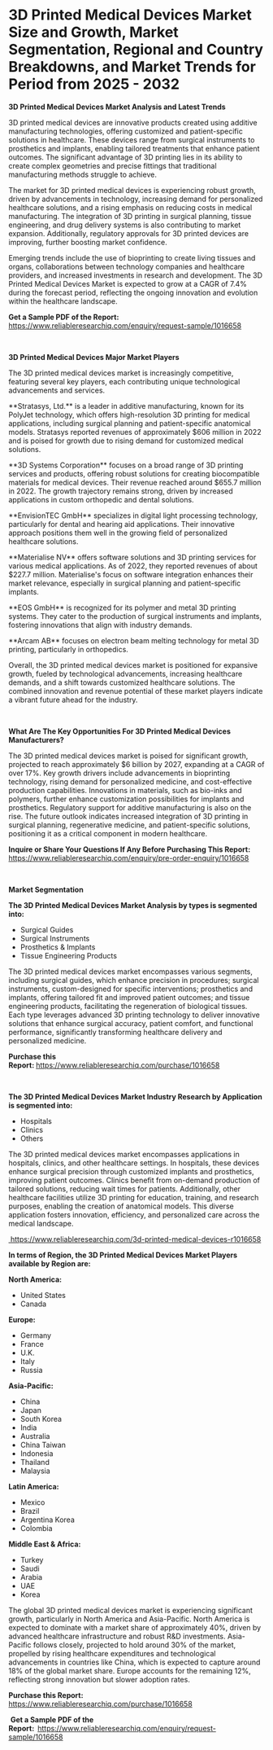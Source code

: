 <p><h1>3D Printed Medical Devices Market Size and Growth, Market Segmentation, Regional and Country Breakdowns, and Market Trends for Period from 2025 -  2032</h1></p><p><strong>3D Printed Medical Devices Market Analysis and Latest Trends</strong></p>
<p><p>3D printed medical devices are innovative products created using additive manufacturing technologies, offering customized and patient-specific solutions in healthcare. These devices range from surgical instruments to prosthetics and implants, enabling tailored treatments that enhance patient outcomes. The significant advantage of 3D printing lies in its ability to create complex geometries and precise fittings that traditional manufacturing methods struggle to achieve.</p><p>The market for 3D printed medical devices is experiencing robust growth, driven by advancements in technology, increasing demand for personalized healthcare solutions, and a rising emphasis on reducing costs in medical manufacturing. The integration of 3D printing in surgical planning, tissue engineering, and drug delivery systems is also contributing to market expansion. Additionally, regulatory approvals for 3D printed devices are improving, further boosting market confidence.</p><p>Emerging trends include the use of bioprinting to create living tissues and organs, collaborations between technology companies and healthcare providers, and increased investments in research and development. The 3D Printed Medical Devices Market is expected to grow at a CAGR of 7.4% during the forecast period, reflecting the ongoing innovation and evolution within the healthcare landscape.</p></p>
<p><strong>Get a Sample PDF of the Report:&nbsp;</strong> <a href="https://www.reliableresearchiq.com/enquiry/request-sample/1016658?utm_campaign=1896&utm_medium=2&utm_source=Github&utm_content=ia&utm_term=16042025&utm_id=3d-printed-medical-devices">https://www.reliableresearchiq.com/enquiry/request-sample/1016658</a></p>
<p>&nbsp;</p>
<p><strong>3D Printed Medical Devices Major Market Players</strong></p>
<p><p>The 3D printed medical devices market is increasingly competitive, featuring several key players, each contributing unique technological advancements and services. </p><p>**Stratasys, Ltd.** is a leader in additive manufacturing, known for its PolyJet technology, which offers high-resolution 3D printing for medical applications, including surgical planning and patient-specific anatomical models. Stratasys reported revenues of approximately $606 million in 2022 and is poised for growth due to rising demand for customized medical solutions.</p><p>**3D Systems Corporation** focuses on a broad range of 3D printing services and products, offering robust solutions for creating biocompatible materials for medical devices. Their revenue reached around $655.7 million in 2022. The growth trajectory remains strong, driven by increased applications in custom orthopedic and dental solutions.</p><p>**EnvisionTEC GmbH** specializes in digital light processing technology, particularly for dental and hearing aid applications. Their innovative approach positions them well in the growing field of personalized healthcare solutions.</p><p>**Materialise NV** offers software solutions and 3D printing services for various medical applications. As of 2022, they reported revenues of about $227.7 million. Materialise's focus on software integration enhances their market relevance, especially in surgical planning and patient-specific implants.</p><p>**EOS GmbH** is recognized for its polymer and metal 3D printing systems. They cater to the production of surgical instruments and implants, fostering innovations that align with industry demands. </p><p>**Arcam AB** focuses on electron beam melting technology for metal 3D printing, particularly in orthopedics. </p><p>Overall, the 3D printed medical devices market is positioned for expansive growth, fueled by technological advancements, increasing healthcare demands, and a shift towards customized healthcare solutions. The combined innovation and revenue potential of these market players indicate a vibrant future ahead for the industry.</p></p>
<p>&nbsp;</p>
<p><strong>What Are The Key Opportunities For 3D Printed Medical Devices Manufacturers?</strong></p>
<p><p>The 3D printed medical devices market is poised for significant growth, projected to reach approximately $6 billion by 2027, expanding at a CAGR of over 17%. Key growth drivers include advancements in bioprinting technology, rising demand for personalized medicine, and cost-effective production capabilities. Innovations in materials, such as bio-inks and polymers, further enhance customization possibilities for implants and prosthetics. Regulatory support for additive manufacturing is also on the rise. The future outlook indicates increased integration of 3D printing in surgical planning, regenerative medicine, and patient-specific solutions, positioning it as a critical component in modern healthcare.</p></p>
<p><strong>Inquire or Share Your Questions If Any Before Purchasing This Report:</strong> <a href="https://www.reliableresearchiq.com/enquiry/pre-order-enquiry/1016658?utm_campaign=1896&utm_medium=2&utm_source=Github&utm_content=ia&utm_term=16042025&utm_id=3d-printed-medical-devices">https://www.reliableresearchiq.com/enquiry/pre-order-enquiry/1016658</a></p>
<p>&nbsp;</p>
<p><strong>Market Segmentation</strong></p>
<p><strong>The 3D Printed Medical Devices Market Analysis by types is segmented into:</strong></p>
<p><ul><li>Surgical Guides</li><li>Surgical Instruments</li><li>Prosthetics & Implants</li><li>Tissue Engineering Products</li></ul></p>
<p><p>The 3D printed medical devices market encompasses various segments, including surgical guides, which enhance precision in procedures; surgical instruments, custom-designed for specific interventions; prosthetics and implants, offering tailored fit and improved patient outcomes; and tissue engineering products, facilitating the regeneration of biological tissues. Each type leverages advanced 3D printing technology to deliver innovative solutions that enhance surgical accuracy, patient comfort, and functional performance, significantly transforming healthcare delivery and personalized medicine.</p></p>
<p><strong>Purchase this Report:&nbsp;</strong><a href="https://www.reliableresearchiq.com/purchase/1016658?utm_campaign=1896&utm_medium=2&utm_source=Github&utm_content=ia&utm_term=16042025&utm_id=3d-printed-medical-devices">https://www.reliableresearchiq.com/purchase/1016658</a></p>
<p>&nbsp;</p>
<p><strong>The 3D Printed Medical Devices Market Industry Research by Application is segmented into:</strong></p>
<p><ul><li>Hospitals</li><li>Clinics</li><li>Others</li></ul></p>
<p><p>The 3D printed medical devices market encompasses applications in hospitals, clinics, and other healthcare settings. In hospitals, these devices enhance surgical precision through customized implants and prosthetics, improving patient outcomes. Clinics benefit from on-demand production of tailored solutions, reducing wait times for patients. Additionally, other healthcare facilities utilize 3D printing for education, training, and research purposes, enabling the creation of anatomical models. This diverse application fosters innovation, efficiency, and personalized care across the medical landscape.</p></p>
<p><a href="https://www.reliableresearchiq.com/3d-printed-medical-devices-r1016658?utm_campaign=1896&utm_medium=2&utm_source=Github&utm_content=ia&utm_term=16042025&utm_id=3d-printed-medical-devices">&nbsp;https://www.reliableresearchiq.com/3d-printed-medical-devices-r1016658</a></p>
<p><strong>In terms of Region, the 3D Printed Medical Devices Market Players available by Region are:</strong></p>
<p>
    <p> <strong> North America: </strong>
        <ul>
            <li>United States</li>
            <li>Canada</li>
        </ul>
        </p> 
    <p> <strong> Europe: </strong>
        <ul>
            <li>Germany</li>
            <li>France</li>
            <li>U.K.</li>
            <li>Italy</li>
            <li>Russia</li>
        </ul>
        </p> 
    <p> <strong> Asia-Pacific: </strong>
        <ul>
            <li>China</li>
            <li>Japan</li>
            <li>South Korea</li>
            <li>India</li>
            <li>Australia</li>
            <li>China Taiwan</li>
            <li>Indonesia</li>
            <li>Thailand</li>
            <li>Malaysia</li>
        </ul>
        </p> 
    <p> <strong> Latin America: </strong>
        <ul>
            <li>Mexico</li>
            <li>Brazil</li>
            <li>Argentina Korea</li>
            <li>Colombia</li>
        </ul>
        </p> 
    <p> <strong> Middle East & Africa: </strong>
        <ul>
            <li>Turkey</li>
            <li>Saudi</li>
            <li>Arabia</li>
            <li>UAE</li>
            <li>Korea</li>
        </ul>
    </p>
    </p>
<p><p>The global 3D printed medical devices market is experiencing significant growth, particularly in North America and Asia-Pacific. North America is expected to dominate with a market share of approximately 40%, driven by advanced healthcare infrastructure and robust R&D investments. Asia-Pacific follows closely, projected to hold around 30% of the market, propelled by rising healthcare expenditures and technological advancements in countries like China, which is expected to capture around 18% of the global market share. Europe accounts for the remaining 12%, reflecting strong innovation but slower adoption rates.</p></p>
<p><strong>Purchase this Report: </strong><a href="https://www.reliableresearchiq.com/purchase/1016658?utm_campaign=1896&utm_medium=2&utm_source=Github&utm_content=ia&utm_term=16042025&utm_id=3d-printed-medical-devices">https://www.reliableresearchiq.com/purchase/1016658</a></p>
<p>&nbsp;<strong>Get a Sample PDF of the Report:&nbsp;&nbsp;</strong><a href="https://www.reliableresearchiq.com/enquiry/request-sample/1016658?utm_campaign=1896&utm_medium=2&utm_source=Github&utm_content=ia&utm_term=16042025&utm_id=3d-printed-medical-devices">https://www.reliableresearchiq.com/enquiry/request-sample/1016658</a></p>
<p><strong></strong></p>
<p><p></p><p></p><p></p></p>